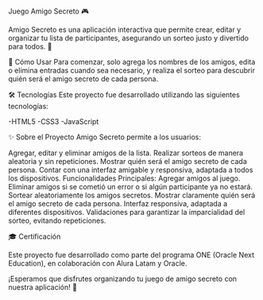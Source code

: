 Juego Amigo Secreto 🎮


Amigo Secreto es una aplicación interactiva que permite crear, editar y organizar tu lista de participantes, asegurando un sorteo justo y divertido para todos. 🎁

🧠 Cómo Usar
Para comenzar, solo agrega los nombres de los amigos, edita o elimina entradas cuando sea necesario, y realiza el sorteo para descubrir quién será el amigo secreto de cada persona.

🛠 Tecnologías
Este proyecto fue desarrollado utilizando las siguientes tecnologías:

-HTML5
-CSS3
-JavaScript

✨ Sobre el Proyecto
Amigo Secreto permite a los usuarios:

Agregar, editar y eliminar amigos de la lista.
Realizar sorteos de manera aleatoria y sin repeticiones.
Mostrar quién será el amigo secreto de cada persona.
Contar con una interfaz amigable y responsiva, adaptada a todos los dispositivos.
Funcionalidades Principales:
Agregar amigos al juego.
Eliminar amigos si se cometió un error o si algún participante ya no estará.
Sortear aleatoriamente los amigos secretos.
Mostrar claramente quién será el amigo secreto de cada persona.
Interfaz responsiva, adaptada a diferentes dispositivos.
Validaciones para garantizar la imparcialidad del sorteo, evitando repeticiones.


 🎓 Certificación
            
Este proyecto fue desarrollado como parte del programa ONE (Oracle Next Education), en colaboración con Alura Latam y Oracle.

¡Esperamos que disfrutes organizando tu juego de amigo secreto con nuestra aplicación! 🎯


